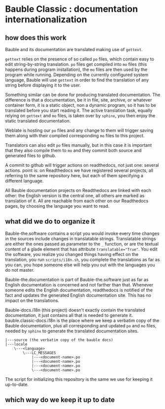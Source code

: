 # Bauble Classic : documentation internationalization

## how does this work

Bauble and its documentation are translated making use of ``gettext``.

``gettext`` relies on the presence of so called ``po`` files, which contain easy to edit string-by-string translation. ``po`` files get compiled into ``mo`` files (this happens during program installation), the ``mo`` files are then used by the program while running. Depending on the currently configured system language, Bauble will use ``gettext`` in order to find the translation of any string before displaying it to the user.

Something similar can be done for producing translated documentation. The difference is that a documentation, be it in file, site, archive, or whatever container form, it is a static object, non a dynamic program, so it has to be translated before you start reading it. The active translation task, equally relying on ``gettext`` and ``mo`` files, is taken over by ``sphinx``, you then enjoy the static translated documentation.

Weblate is hosting our ``po`` files and any change to them will trigger saving them along with their compiled corresponding ``mo`` files to this project.

Translators can also edit ``po`` files manually, but in this case it is important that they also compile them to ``mo`` and they commit both source and generated files to github.

A commit to github will trigger actions on readthedocs, not just one: several actions. point is: on Readthedocs we have registered several projects, all referring to the same repository here, but each of them specifying a different language.

All Bauble documentation projects on Readthedocs are linked with each other: the English version is the central one, all others are marked as translation of it. All are reachable from each other on our Readthedocs pages, by choosing the language you want to read.

## what did we do to organize it

Bauble-the.software contains a script you would invoke every time changes in the sources include changes in translatable strings. Translatable strings are either the ones passed as parameter to the ``_`` function, or are the textual content of a glade element that has attribute ``translatable="True"``. You edit the software, you realize you changed things having effect on the translation, you run ``scripts/i18n.sh``, you complete the translations as far as you can, you hope someone else will help you out with the languages you do not master.

Bauble-the.documentation is part of Bauble-the.software just as far as English documentation is concerned and not farther than that. Whenever someone edits the English documentation, readthedocs is notified of the fact and updates the generated English documentation site. This has no impact on the translations.

Bauble-docs.i18n (this project) doesn't exactly contain the translated documentation, it just contains all that is needed to generate it. bauble.classic-docs.i18n is the place where we keep a verbatim copy of the Bauble documentation, plus all corresponding and updated ``po`` and ``mo`` files, needed by ``sphinx`` to generate the translated documentation sites.

    |---source (the verbatim copy of the bauble docs)
    |---locale
        \---<language>
            \---LC_MESSAGES
                |---<document-name>.po
                |---<document-name>.po
                |---<document-name>.po
                \---<document-name>.po

The script for initializing this repository is the same we use for keeping it up-to-date.

## which way do we keep it up to date
